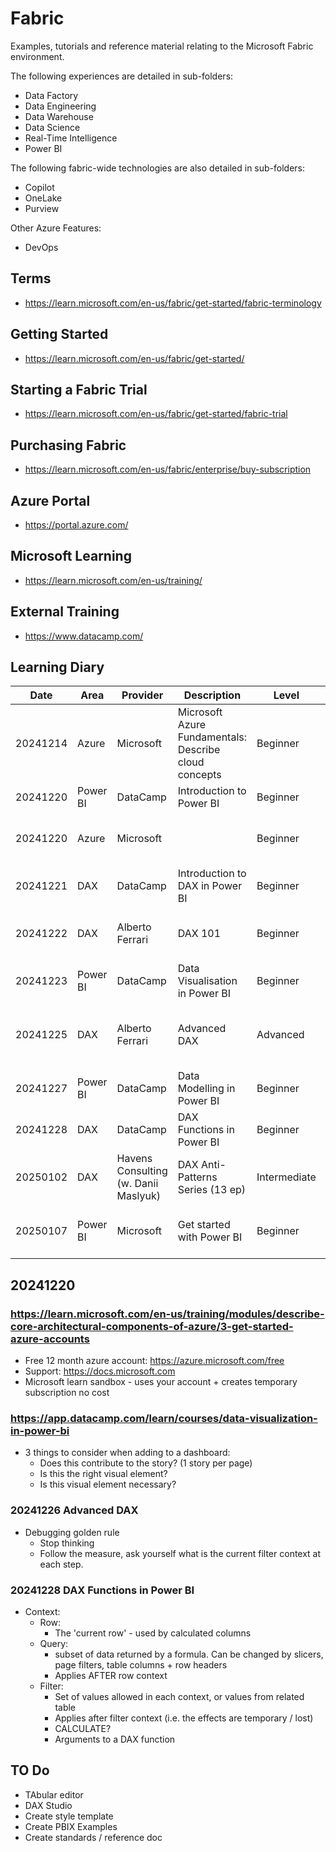 # Fabric
Examples, tutorials and reference material relating to the Microsoft Fabric environment.

The following experiences are detailed in sub-folders:
- Data Factory
- Data Engineering
- Data Warehouse
- Data Science
- Real-Time Intelligence
- Power BI

The following fabric-wide technologies are also detailed in sub-folders:
- Copilot
- OneLake
- Purview

Other Azure Features:
- DevOps
  

## Terms
- https://learn.microsoft.com/en-us/fabric/get-started/fabric-terminology

## Getting Started
- https://learn.microsoft.com/en-us/fabric/get-started/

## Starting a Fabric Trial
- https://learn.microsoft.com/en-us/fabric/get-started/fabric-trial

## Purchasing Fabric
- https://learn.microsoft.com/en-us/fabric/enterprise/buy-subscription

## Azure Portal
- https://portal.azure.com/

## Microsoft Learning
- https://learn.microsoft.com/en-us/training/

## External Training
- https://www.datacamp.com/

## Learning Diary

| Date     | Area     | Provider                             | Description                                           | Level        | Duration  | Url                                                                                                                             | Status      | Rating | Comments                               |
| -------- | -------- | ------------------------------------ | ----------------------------------------------------- | ------------ | --------- | ------------------------------------------------------------------------------------------------------------------------------- | ----------- | ------ | -------------------------------------- |
| 20241214 | Azure    | Microsoft                            | Microsoft Azure Fundamentals: Describe cloud concepts | Beginner     | 1hr       | https://learn.microsoft.com/en-us/training/paths/microsoft-azure-fundamentals-describe-cloud-concepts/                          | Completed   | **     |                                        |
| 20241220 | Power BI | DataCamp                             | Introduction to Power BI                              | Beginner     | 4hr       | https://app.datacamp.com/learn/courses/introduction-to-power-bi                                                                 | Completed   | ***    |                                        |
| 20241220 | Azure    | Microsoft                            |                                                       | Beginner     | 1hr       | https://learn.microsoft.com/en-us/training/modules/describe-core-architectural-components-of-azure/3-get-started-azure-accounts | In Progress |        |                                        |
| 20241221 | DAX      | DataCamp                             | Introduction to DAX in Power BI                       | Beginner     | 3hr       | https://campus.datacamp.com/courses/introduction-to-dax-in-power-bi/getting-started-with-dax?ex=1                               | Completed   | ****   |                                        |
| 20241222 | DAX      | Alberto Ferrari                      | DAX 101                                               | Beginner     | 2hr       | https://www.youtube.com/watch?v=klQAZLr5vxA                                                                                     | Completed   | *****  | Good explanation of DAX basics         |
| 20241223 | Power BI | DataCamp                             | Data Visualisation in Power BI                        | Beginner     | 3hr       | https://app.datacamp.com/learn/courses/data-visualization-in-power-bi                                                           | Completed   | ***    |                                        |
| 20241225 | DAX      | Alberto Ferrari                      | Advanced DAX                                          | Advanced     | 2hr       | https://www.youtube.com/watch?v=6ncHnWMEdic                                                                                     | Completed   | *****  | Good explanation of evaluation context |
| 20241227 | Power BI | DataCamp                             | Data Modelling in Power BI                            | Beginner     | 3hr       | https://app.datacamp.com/learn/courses/data-modeling-in-power-bi                                                                | Completed   | ***    |                                        |
| 20241228 | DAX      | DataCamp                             | DAX Functions in Power BI                             | Beginner     | 3hr       | https://app.datacamp.com/learn/courses/dax-functions-in-power-bi                                                                | Completed   | **     |                                        |
| 20250102 | DAX      | Havens Consulting (w. Danii Maslyuk) | DAX Anti-Patterns Series (13 ep)                      | Intermediate | 5hr       | https://www.youtube.com/playlist?list=PLzN99cpDw6oA4R_YAmkoJpq-g_Dl8i_rh                                                        |             |        |                                        |
| 20250107 | Power BI | Microsoft                            | Get started with Power BI                             | Beginner     | 1hr 30min | https://learn.microsoft.com/en-us/training/paths/get-started-power-bi/                                                          | Completed   | **     | Very basic tour - focus on consumers   |


## 20241220

### https://learn.microsoft.com/en-us/training/modules/describe-core-architectural-components-of-azure/3-get-started-azure-accounts
- Free 12 month azure account: https://azure.microsoft.com/free
- Support: https://docs.microsoft.com
- Microsoft learn sandbox - uses your account + creates temporary subscription no cost

### https://app.datacamp.com/learn/courses/data-visualization-in-power-bi
- 3 things to consider when adding to a dashboard:
  - Does this contribute to the story? (1 story per page)
  - Is this the right visual element?
  - Is this visual element necessary?

### 20241226 Advanced DAX
- Debugging golden rule
  - Stop thinking
  - Follow the measure, ask yourself what is the current filter context at each step.

### 20241228 DAX Functions in Power BI
- Context:
  - Row:
    - The 'current row' - used by calculated columns 
  - Query:
    - subset of data returned by a formula. Can be changed by slicers, page filters, table columns + row headers
    - Applies AFTER row context
  - Filter:
    - Set of values allowed in each context, or values from related table
    - Applies after filter context (i.e. the effects are temporary / lost)
    - CALCULATE?
    - Arguments to a DAX function

## TO Do
- TAbular editor
- DAX Studio
- Create style template
- Create PBIX Examples
- Create standards / reference doc